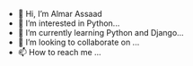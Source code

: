 - 👋 Hi, I’m Almar Assaad
- 👀 I’m interested in Python...
- 🌱 I’m currently learning Python and Django...
- 💞️ I’m looking to collaborate on ...
- 📫 How to reach me ...

